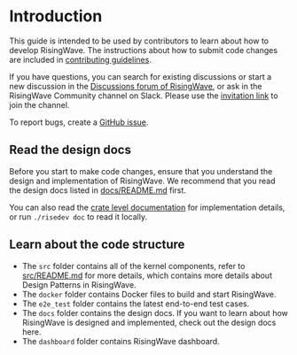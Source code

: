 # Introduction

This guide is intended to be used by contributors to learn about how to develop RisingWave. The instructions about how to submit code changes are included in [contributing guidelines](./contribution.md).

If you have questions, you can search for existing discussions or start a new discussion in the [Discussions forum of RisingWave](https://github.com/risingwavelabs/risingwave/discussions), or ask in the RisingWave Community channel on Slack. Please use the [invitation link](https://risingwave.com/slack) to join the channel.

To report bugs, create a [GitHub issue](https://github.com/risingwavelabs/risingwave/issues/new/choose).


## Read the design docs

<!-- TODO: merge here -->
Before you start to make code changes, ensure that you understand the design and implementation of RisingWave. We recommend that you read the design docs listed in [docs/README.md](https://github.com/risingwavelabs/risingwave/blob/fb60113c2e8a7f0676af545c99f073a335c255f3/docs/README.md) first.

You can also read the [crate level documentation](https://risingwavelabs.github.io/risingwave/rustdoc) for implementation details, or run `./risedev doc` to read it locally.

## Learn about the code structure

<!-- TODO: migrate here -->
- The `src` folder contains all of the kernel components, refer to [src/README.md](https://github.com/risingwavelabs/risingwave/blob/fb60113c2e8a7f0676af545c99f073a335c255f3/src/README.md) for more details, which contains more details about Design Patterns in RisingWave.
- The `docker` folder contains Docker files to build and start RisingWave.
- The `e2e_test` folder contains the latest end-to-end test cases.
- The `docs` folder contains the design docs. If you want to learn about how RisingWave is designed and implemented, check out the design docs here.
- The `dashboard` folder contains RisingWave dashboard.
